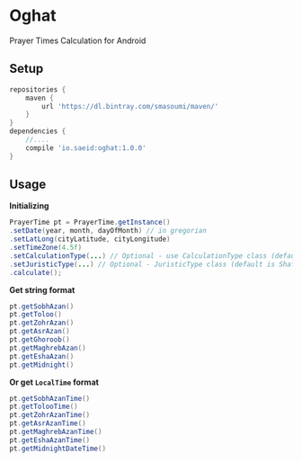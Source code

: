 # Oghat
Prayer Times Calculation for Android

Setup
---

```groovy
repositories {
    maven {
        url 'https://dl.bintray.com/smasoumi/maven/'
    }
}
dependencies {
    //....
    compile 'io.saeid:oghat:1.0.0'
}
```

Usage
---
**Initializing** 
```java
PrayerTime pt = PrayerTime.getInstance()
.setDate(year, month, dayOfMonth) // in gregorian
.setLatLong(cityLatitude, cityLongitude)
.setTimeZone(4.5f)
.setCalculationType(...) // Optional - use CalculationType class (default is Institute of Geophysics, University of TEHRAN) 
.setJuristicType(...) // Optional - JuristicType class (default is Shafii)
.calculate();
```
**Get string format**
```java
pt.getSobhAzan()
pt.getToloo()
pt.getZohrAzan()
pt.getAsrAzan()
pt.getGhoroob()
pt.getMaghrebAzan()
pt.getEshaAzan()
pt.getMidnight()

```
**Or get `LocalTime` format**

```java
pt.getSobhAzanTime()
pt.getTolooTime()
pt.getZohrAzanTime()
pt.getAsrAzanTime()
pt.getMaghrebAzanTime()
pt.getEshaAzanTime()
pt.getMidnightDateTime()

```
